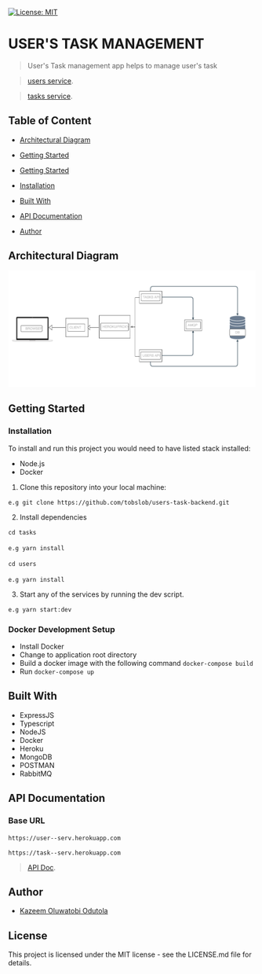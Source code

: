 [![License: MIT](https://img.shields.io/badge/License-MIT-yellow.svg)](https://opensource.org/licenses/MIT)
 
# USER'S TASK MANAGEMENT

> User's Task management app helps to manage user's task

> [users service](https://user--serv.herokuapp.com/).

> [tasks service](https://task--serv.herokuapp.com/).

## Table of Content
 * [Architectural Diagram](#architectural-diagram)

 * [Getting Started](#getting-started)

 * [Getting Started](#getting-started)
 
 * [Installation](#installation)
 
 * [Built With](#built-with)
 
 * [API Documentation](#documentation)
 
 * [Author](#author)

## Architectural Diagram

 ![alt Achitural Diagram](architectural--diagram.png?raw=true)

## Getting Started

### Installation

To install and run this project you would need to have listed stack installed:

- Node.js
- Docker

1. Clone this repository into your local machine:
```
e.g git clone https://github.com/tobslob/users-task-backend.git
```
2. Install dependencies 
```
cd tasks

e.g yarn install

cd users

e.g yarn install
```

3. Start any of the services by running the dev script.

```
e.g yarn start:dev
```

### Docker Development Setup

- Install Docker
- Change to application root directory
- Build a docker image with the following command `docker-compose build`
- Run `docker-compose up`

## Built With
* ExpressJS
* Typescript
* NodeJS
* Docker
* Heroku
* MongoDB
* POSTMAN
* RabbitMQ

## API Documentation

### Base URL
```
https://user--serv.herokuapp.com
```

```
https://task--serv.herokuapp.com
```

> [API Doc](https://documenter.getpostman.com/view/6225567/TVmQdbNW).

## Author
*  [Kazeem Oluwatobi Odutola](https://twitter.com/tobslob_)

## License
This project is licensed under the MIT license - see the LICENSE.md file for details.
